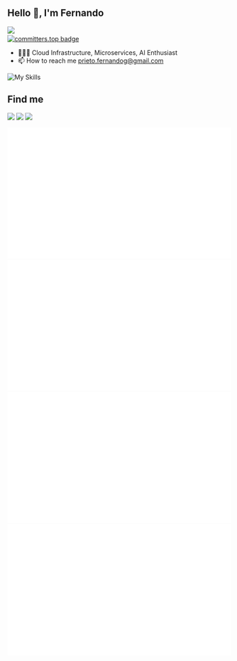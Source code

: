 ## Hello 👋, I'm Fernando
![](https://komarev.com/ghpvc/?username=fernandogprieto&style=plastic) <br>
[![committers.top badge](https://user-badge.committers.top/venezuela_public/fernandogprieto.svg)](https://user-badge.committers.top/venezuela_public/fernandogprieto)

- 🧑🏻‍💻 Cloud Infrastructure, Microservices, AI Enthusiast 
- 📫 How to reach me [prieto.fernandog@gmail.com](mailto:prieto.fernandog@gmail.com)

![My Skills](https://go-skill-icons.vercel.app/api/icons?i=aws,azure,gcp,windows,powershell,linux,bash,yaml,docker,kubernetes,prometheus,helm,terraform,git,githubactions,gitlab,nginx,vercel,python,vscode,neovim,jira,latex,vagrant)

## Find me 
<p align="left">
  <a href="https://github.com/fernandogprieto" target="blank"><img src="https://go-skill-icons.vercel.app/api/icons?i=github" height=40 withd=40 /></a>
  <a href="https://linkedin.com/in/fernandogprieto" target="blank"><img src="https://go-skill-icons.vercel.app/api/icons?i=linkedin" height=40 withd=40 /></a>
  <a href="https://twitter.com/fernandogprieto" target="blank"><img src="https://go-skill-icons.vercel.app/api/icons?i=twitter" height=40 withd=40 /></a>
</p>

![](https://raw.githubusercontent.com/fernandogprieto/github-stats/master/generated/overview.svg#gh-dark-mode-only)
![](https://raw.githubusercontent.com/fernandogprieto/github-stats/master/generated/overview.svg#gh-light-mode-only)
![](https://raw.githubusercontent.com/fernandogprieto/github-stats/master/generated/languages.svg#gh-dark-mode-only)
![](https://raw.githubusercontent.com/fernandogprieto/github-stats/master/generated/languages.svg#gh-light-mode-only)


